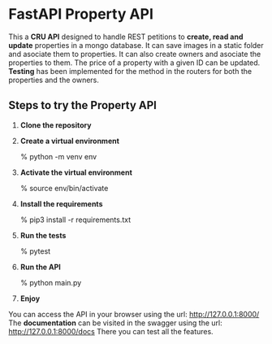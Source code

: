 # FastAPI **Property API**
This a **CRU API** designed to handle REST petitions to **create, read and update** properties in a mongo database. It can save images in a static folder and asociate them to properties. It can also create owners and asociate the properties to them. The price of a property with a given ID can be updated. **Testing** has been implemented for the method in the routers for both the properties and the owners.

## Steps to try the **Property API**

1. **Clone the repository**
2. **Create a virtual environment**

   % python -m venv env

3. **Activate the virtual environment**

   % source env/bin/activate
4. **Install the requirements**

   % pip3 install -r requirements.txt
6. **Run the tests**

   % pytest
8. **Run the API**

   % python main.py
10. **Enjoy**

You can access the API in your browser using the url:
    http://127.0.0.1:8000/
The **documentation** can be visited in the swagger using the url:
    http://127.0.0.1:8000/docs
There you can test all the features.
